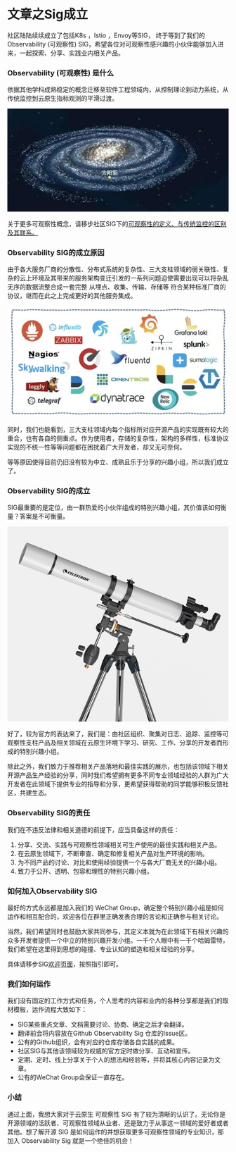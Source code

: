 # 文章之Sig成立

 社区陆陆续续成立了包括K8s ，Istio ，Envoy等SIG， 终于等到了我们的Observability \(可观察性\) SIG，希望各位对可观察性感兴趣的小伙伴能够加入进来，一起探索、分享、实践业内相关产品。

### Observability \(可观察性\) 是什么

依据其他学科成熟稳定的概念迁移至软件工程领域内，从控制理论到动力系统，从传统监控到云原生指标观测的平滑过渡。

![&#x65F6;&#x5E38;&#x611F;&#x53F9;&#x4EBA;&#x7C7B;&#x7684;&#x6E3A;&#x5C0F;&#x5BF9;&#x4E8E;&#x6574;&#x4E2A;&#x5B87;&#x5B99;&#x800C;&#x8A00;&#xFF01;](../.gitbook/assets/06.jpg)

关于更多可观察性概念，请移步社区SIG下的[可观察性的定义、与传统监控的区别及其联系。](https://i.cloudnative.to/observability/prologue/definition)

### Observability SIG的成立原因

由于各大服务厂商的分散性、分布式系统的复杂性、三大支柱领域的弱关联性、复杂的云上环境及其带来的服务架构变迁引发的一系列问题迫使需要出现可以将杂乱无序的数据流整合成一套完整 从埋点、收集、传输、存储等 符合某种标准厂商的协议，继而在此之上完成更好的其他服务集成。

![&#x5382;&#x5546;&#x4F17;&#x591A; &#x4EA7;&#x54C1;&#x590D;&#x6742; &#x534F;&#x8BAE;&#x672A;&#x7EDF;&#x4E00; &#x4FA7;&#x91CD;&#x70B9;&#x5404;&#x4E0D;&#x76F8;&#x540C;!](../.gitbook/assets/07.jpg)

同时，我们也能看到，三大支柱领域内每个指标所对应开源产品的实现既有较大的重合，也有各自的侧重点。作为使用者，存储的复杂性，架构的多样性，标准协议实现的不统一性等等问题都在困扰着广大开发者，却又无可奈何。

等等原因使得目前仍旧没有较为中立、成熟且乐于分享的兴趣小组，所以我们成立了。

### Observability SIG的成立

SIG最重要的是定位，由一群热爱的小伙伴组成的特别兴趣小组，其价值该如何衡量？答案是不可衡量。

![&#x53EF;&#x89C2;&#x5BDF;&#x6027;SIG&#x6210;&#x7ACB;&#x62C9;!](../.gitbook/assets/12345.jpg)

好了，较为官方的表达来了，我们是：由社区组织、聚集对日志、追踪、监控等可观察性支柱产品及相关领域在云原生环境下学习、研究、工作、分享的开发者而形成的特别兴趣小组。

除此之外，我们致力于推荐相关产品落地和最佳实践的展示，也包括该领域下相关开源产品生产经验的分享，同时我们希望拥有更多不同专业领域经验的人群为广大开发者在此领域下提供专业的指导和分享，更希望获得帮助的同学能够积极反馈社区，共建生态。

### Observability SIG的责任

我们在不违反法律和相关道德的前提下，应当具备这样的责任：

1. 分享、交流、实践与可观察性领域相关可生产使用的最佳实践和相关产品。
2. 在云原生领域下，不断审查、确定和修复相关产品对生产环境的影响。
3. 为不同产品的讨论、对比和使用经验提供一个与各大厂商无关的兴趣小组。
4. 致力于公开、透明、包容和理性的特别兴趣小组。

### 如何加入Observability SIG

最好的方式永远都是加入我们的 WeChat Group，确定整个特别兴趣小组是如何运作和相互配合的，欢迎各位在群里正确发表合理的言论和正确参与相关讨论。

当然，我们希望同时也鼓励大家共同参与，其定义本就为在此领域下有相关兴趣的众多开发者提供一个中立的特别兴趣开发小组。一千个人眼中有一千个哈姆雷特，我们希望在这里得到思想的碰撞、专业认知的塑造和相关经验的分享。

具体请移步SIG[欢迎页面](https://i.cloudnative.to/observability/)，按照指引即可。

### 我们如何运作

我们没有固定的工作方式和任务，个人思考的内容和业内的各种分享都是我们的取材模板，运作流程大致如下：

* SIG某些重点文章、文档需要讨论、协商、确定之后才会翻译。
* 翻译前会将内容放在Github Observability Sig 仓库的Issue区。
* 公有的Github组织，会有对应的仓库存储各自实践的成果。
* 社区SIG与其他该领域较为权威的官方定时做分享、互动和宣传。
* 定期、定时、线上分享关于个人的想法和经验等，并将其核心内容记录为文章。
* 公有的WeChat Group会保证一直存在。

### 小结

通过上面，我想大家对于云原生 可观察性 SIG 有了较为清晰的认识了。无论你是开源领域的活跃者、可观察性领域从业者、还是致力于从事这一领域的爱好者或者其他。想了解开源 SIG 是如何运作的并想获取更多可观察性领域的专业知识，那加入 Observability Sig 就是一个绝佳的机会！

